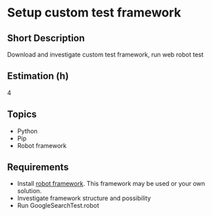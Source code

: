 # Setup custom test framework

## Short Description

Download and investigate custom test framework, run web robot test

## Estimation (h)

4

## Topics

* Python
* Pip
* Robot framework

## Requirements

* Install [robot framework](https://github.com/kotmatroskin92/selenium_robot/tree/implement_mobile).
    This framework may be used or your own solution.
* Investigate framework structure and possibility
* Run GoogleSearchTest.robot
